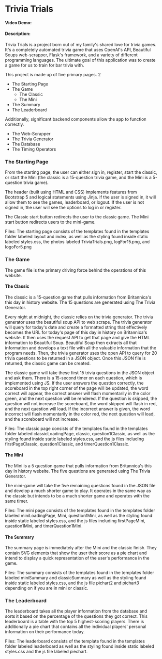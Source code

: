 
# Trivia Trials
#### Video Demo:  <URL HERE>
#### Description:
Trivia Trials is a project born out of my family's shared love for trivia games. It's a completely automated trivia game that uses OpenAI's API, Beautiful Soups web-scrapper, Flask's framework, and a variety of different programming languages. The ultimate goal of this application was to create a game for us to train for bar trivia with. 

This project is made up of five primary pages. 2 

- The Starting Page
- The Game
    - The Classic
    - The Mini 
- The Summary
- The Leaderboard

Additionally, significant backend components allow the app to function correctly.

- The Web-Scrapper
- The Trivia Generator 
- The Database
- The Timing Operators 

### The Starting Page

From the starting page, the user can either sign in, register, start the classic, or start the Mini (the classic is a 15-question trivia game, and the Mini is a 5-question trivia game).

The header (built using HTML and CSS) implements features from Bootstrap 5 and logical statements using Jinja. If the user is signed in, it will allow them to see the games, leaderboard, or logout. If the user is not signed in, the user will see the options to log in or register. 

The Classic start button redirects the user to the classic game.
The Mini start button redirects users to the mini-game. 

Files: The starting page consists of the templates found in the templates folder labeled layout and index, as well as the styling found inside static labeled styles.css, the photos labeled TriviaTrials.png, logFor15.png, and logoFor5.png

### The Game

The game file is the primary driving force behind the operations of this website. 

#### The Classic

The classic is a 15-question game that pulls information from Britannica's this day in history website. The 15 questions are generated using The Trivia Generator.

Every night at midnight, the classic relies on the trivia generator. The trivia generator uses the beautiful soup API to web scrape. The trivia generator will query for today's date and create a formatted string that effectively becomes the URL for today's page of this day in history on Britannica's website. It then uses the request API to get that page and give the HTML information to Beautiful Soup. Beautiful Soup then extracts all that information and develops a text file with all the valuable information that the program needs. Then, the trivia generator uses the open API to query for 20 trivia questions to be returned in a JSON object. Once this JSON file is returned, the classic game can be created.

The classic game will take these first 15 trivia questions in the JSON object and ask them. There is a 15-second timer on each question, which is implemented using JS. If the user answers the question correctly, the scoreboard in the top right corner of the page will be updated, the word correct will appear, the correct answer will flash momentarily in the color green, and the next question will be rendered. If the question is skipped, the question will not increase the scoreboard, the word skipped will flash in red, and the next question will load. If the incorrect answer is given, the word incorrect will flash momentarily in the color red, the next question will load, and the scoreboard will not increase. 

Files: The classic page consists of the templates found in the templates folder labeled classicLoadingPage, classic, question1Classic, as well as the styling found inside static labeled styles.css, and the js files including firstPageClassic, question1Classic, and timerQuestion1Classic.



#### The Mini

The Mini is a 5 question game that pulls information from Britannica's this day in history website. The five questions are generated using The Trivia Generator. 

The mini-game will take the five remaining questions found in the JSON file and develop a much shorter game to play. It operates in the same way as the classic but intends to be a much shorter game and operates with the same timer. 

Files: The mini page consists of the templates found in the templates folder labeled miniLoadingPage, Mini, question1Mini, as well as the styling found inside static labeled styles.css, and the js files including firstPageMini, question1Mini, and timerQuestion1Mini.


#### The Summary 
The summary page is immediately after the Mini and the classic finish. They contain SVG elements that show the user their score as a pie chart and intend to display a quick representation of the user's performance in the game. 

Files: The summary consists of the templates found in the templates folder labeled miniSummary and classicSummary as well as the styling found inside static labeled styles.css, and the js file pichart2 and pichart3 depending on if you are in mini or classic. 



### The Leaderboard 
The leaderboard takes all the player information from the database and sorts it based on the percentage of the questions they got correct. This leaderboard is a table with the top 5 highest-scoring players. There is additionally a pie chart that contains all the individual players' personal information on their performance today. 

Files: The leaderboard consists of the template found in the templates folder labeled leaderboard as well as the styling found inside static labeled styles.css and the js file labeled piechart.
